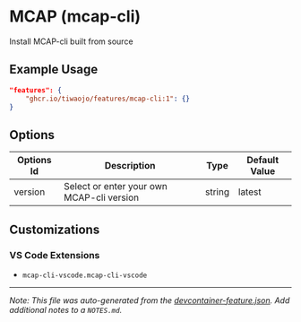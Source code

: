 
# MCAP (mcap-cli)

Install MCAP-cli built from source

## Example Usage

```json
"features": {
    "ghcr.io/tiwaojo/features/mcap-cli:1": {}
}
```

## Options

| Options Id | Description | Type | Default Value |
|-----|-----|-----|-----|
| version | Select or enter your own MCAP-cli version | string | latest |

## Customizations

### VS Code Extensions

- `mcap-cli-vscode.mcap-cli-vscode`



---

_Note: This file was auto-generated from the [devcontainer-feature.json](https://github.com/tiwaojo/features/blob/main/src/mcap/devcontainer-feature.json).  Add additional notes to a `NOTES.md`._
